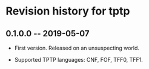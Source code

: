 # Revision history for tptp

## 0.1.0.0 -- 2019-05-07

* First version. Released on an unsuspecting world.

* Supported TPTP languages: CNF, FOF, TFF0, TFF1.
